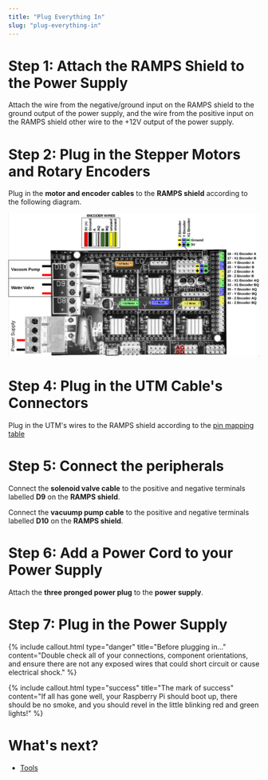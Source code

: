 ```yaml
---
title: "Plug Everything In"
slug: "plug-everything-in"
---
```


# Step 1: Attach the RAMPS Shield to the Power Supply
Attach the wire from the negative/ground input on the RAMPS shield to the ground output of the power supply, and the wire from the positive input on the RAMPS shield other wire to the +12V output of the power supply.


# Step 2: Plug in the Stepper Motors and Rotary Encoders
Plug in the **motor and encoder cables** to the **RAMPS shield** according to the following diagram.

![RAMPS_wiring.png](_images/RAMPS_wiring.png)

# Step 4: Plug in the UTM Cable's Connectors
Plug in the UTM's wires to the RAMPS shield according to the [pin mapping table](../universal-tool-mount/wire-up-the-utm.md)

# Step 5: Connect the peripherals
Connect the **solenoid valve cable** to the positive and negative terminals labelled **D9** on the **RAMPS shield**.


Connect the **vacuump pump cable** to the positive and negative terminals labelled **D10** on the **RAMPS shield**.

# Step 6: Add a Power Cord to your Power Supply

Attach the **three pronged power plug** to the **power supply**.

# Step 7: Plug in the Power Supply

{%
include callout.html
type="danger"
title="Before plugging in..."
content="Double check all of your connections, component orientations, and ensure there are not any exposed wires that could short circuit or cause electrical shock."
%}






{%
include callout.html
type="success"
title="The mark of success"
content="If all has gone well, your Raspberry Pi should boot up, there should be no smoke, and you should revel in the little blinking red and green lights!"
%}


# What's next?

 * [Tools](../tools.md)
